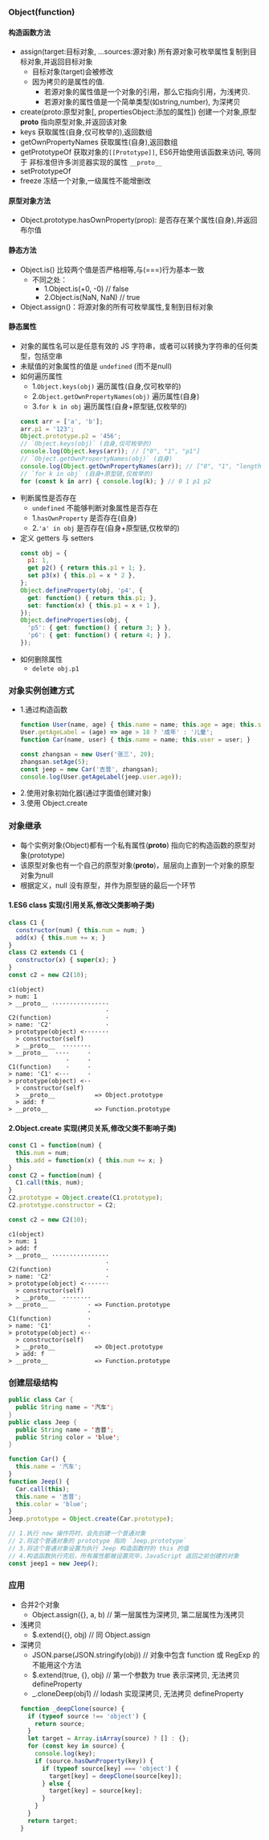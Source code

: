 ### Object(function)

#### 构造函数方法
- assign(target:目标对象, ...sources:源对象) 所有源对象可枚举属性复制到目标对象,并返回目标对象
  - 目标对象(target)会被修改
  - 因为拷贝的是属性的值.
    - 若源对象的属性值是一个对象的引用，那么它指向引用，为浅拷贝.
    - 若源对象的属性值是一个简单类型(如string,number), 为深拷贝
- create(proto:原型对象[, propertiesObject:添加的属性]) 创建一个对象,原型 __proto__ 指向原型对象,并返回该对象
- keys 获取属性(自身,仅可枚举的),返回数组
- getOwnPropertyNames 获取属性(自身),返回数组
- getPrototypeOf 获取对象的`[[Prototype]]`, ES6开始使用该函数来访问, 等同于 非标准但许多浏览器实现的属性 `__proto__`
- setPrototypeOf
- freeze 冻结一个对象,一级属性不能增删改

#### 原型对象方法
- Object.prototype.hasOwnProperty(prop): 是否存在某个属性(自身),并返回布尔值

#### 静态方法
- Object.is() 比较两个值是否严格相等,与(===)行为基本一致
  - 不同之处：
    - 1.Object.is(+0, -0) // false
    - 2.Object.is(NaN, NaN) // true
- Object.assign()：将源对象的所有可枚举属性,复制到目标对象

#### 静态属性
- 对象的属性名可以是任意有效的 JS 字符串，或者可以转换为字符串的任何类型，包括空串
- 未赋值的对象属性的值是 `undefined` (而不是null)
- 如何遍历属性
  - 1.`Object.keys(obj)` 遍历属性(自身,仅可枚举的)
  - 2.`Object.getOwnPropertyNames(obj)` 遍历属性(自身)
  - 3.`for k in obj` 遍历属性(自身+原型链,仅枚举的)
  ```js
  const arr = ['a', 'b'];
  arr.p1 = '123';
  Object.prototype.p2 = '456';
  // `Object.keys(obj)` (自身,仅可枚举的)
  console.log(Object.keys(arr)); // ["0", "1", "p1"]
  // `Object.getOwnPropertyNames(obj)` (自身)
  console.log(Object.getOwnPropertyNames(arr)); // ["0", "1", "length", "p1"]
  // `for k in obj` (自身+原型链,仅枚举的)
  for (const k in arr) { console.log(k); } // 0 1 p1 p2
  ```
- 判断属性是否存在
  - `undefined` 不能够判断对象属性是否存在
  - 1.`hasOwnProperty` 是否存在(自身)
  - 2.`'a' in obj` 是否存在(自身+原型链,仅枚举的)
- 定义 getters 与 setters
  ```js
  const obj = {
    p1: 1,
    get p2() { return this.p1 + 1; },
    set p3(x) { this.p1 = x * 2 },
  };
  Object.defineProperty(obj, 'p4', {
    get: function() { return this.p1; },
    set: function(x) { this.p1 = x + 1 },
  });
  Object.defineProperties(obj, {
    'p5': { get: function() { return 3; } },
    'p6': { get: function() { return 4; } },
  });
  ```
- 如何删除属性
  - `delete obj.p1`


### 对象实例创建方式
- 1.通过构造函数
  ```js
  function User(name, age) { this.name = name; this.age = age; this.setAge = age => { this.age = age; }; }
  User.getAgeLabel = (age) => age > 18 ? '成年' : '儿童';
  function Car(name, user) { this.name = name; this.user = user; }

  const zhangsan = new User('张三', 20);
  zhangsan.setAge(5);
  const jeep = new Car('吉普', zhangsan);
  console.log(User.getAgeLabel(jeep.user.age));
  ```
- 2.使用对象初始化器(通过字面值创建对象)
- 3.使用 Object.create

### 对象继承
- 每个实例对象(Object)都有一个私有属性(__proto__) 指向它的构造函数的原型对象(prototype)
- 该原型对象也有一个自己的原型对象(__proto__)，层层向上直到一个对象的原型对象为null
- 根据定义，null 没有原型，并作为原型链的最后一个环节

#### 1.ES6 class 实现(引用关系,修改父类影响子类)
```js
class C1 {
  constructor(num) { this.num = num; }
  add(x) { this.num += x; }
}
class C2 extends C1 {
  constructor(x) { super(x); }
}
const c2 = new C2(10);
```

```
c1(object)
> num: 1
> __proto__ ················
                           ·
C2(function)               ·
> name: 'C2'               ·
> prototype(object) <·······
  > constructor(self)
  > __proto__  ········
> __proto__  ····     ·
                ·     ·
C1(function)    ·     ·
> name: 'C1' <···     ·
> prototype(object) <··
  > constructor(self)
  > __proto__           => Object.prototype
  > add: f
> __proto__             => Function.prototype
```

#### 2.Object.create 实现(拷贝关系,修改父类不影响子类)

```js
const C1 = function(num) {
  this.num = num;
  this.add = function(x) { this.num += x; }
}
const C2 = function(num) {
  C1.call(this, num);
}
C2.prototype = Object.create(C1.prototype);
C2.prototype.constructor = C2;

const c2 = new C2(10);
```

```
c1(object)
> num: 1
> add: f
> __proto__ ················
                           ·
C2(function)               ·
> name: 'C2'               ·
> prototype(object) <·······
  > constructor(self)
  > __proto__  ········
> __proto__           · => Function.prototype
                      ·
C1(function)          ·
> name: 'C1'          ·
> prototype(object) <··
  > constructor(self)
  > __proto__           => Object.prototype
  > add: f
> __proto__             => Function.prototype
```

### 创建层级结构

```java
public class Car {
  public String name = '汽车';
}
public class Jeep {
  public String name = '吉普';
  public String color = 'blue';
}
```

```js
function Car() {
  this.name = '汽车';
}
function Jeep() {
  Car.call(this);
  this.name = '吉普';
  this.color = 'blue';
}
Jeep.prototype = Object.create(Car.prototype);

// 1.执行 new 操作符时，会先创建一个普通对象
// 2.将这个普通对象的 prototype 指向 `Jeep.prototype`
// 3.将这个普通对象设置为执行 Jeep 构造函数时的 this 的值
// 4.构造函数执行完后，所有属性都被设置完毕，JavaScript 返回之前创建的对象
const jeep1 = new Jeep();
```

### 应用
- 合并2个对象
  - Object.assign({}, a, b) // 第一层属性为深拷贝, 第二层属性为浅拷贝
- 浅拷贝
  - $.extend({}, obj) // 同 Object.assign
- 深拷贝
  - JSON.parse(JSON.stringify(obj)) // 对象中包含 function 或 RegExp 的不能用这个方法
  - $.extend(true, {}, obj) // 第一个参数为 true 表示深拷贝, 无法拷贝 defineProperty
  - _.cloneDeep(obj1) // lodash 实现深拷贝, 无法拷贝 defineProperty
  ```js
  function _deepClone(source) {
    if (typeof source !== 'object') {
      return source;
    }
    let target = Array.isArray(source) ? [] : {};
    for (const key in source) {
      console.log(key);
      if (source.hasOwnProperty(key)) {
        if (typeof source[key] === 'object') {
          target[key] = deepClone(source[key]);
        } else {
          target[key] = source[key];
        }
      }
    }
    return target;
  }
  ```
